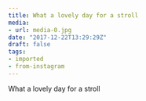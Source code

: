 ```yaml
---
title: What a lovely day for a stroll
media:
- url: media-0.jpg
date: "2017-12-22T13:29:29Z"
draft: false
tags:
- imported
- from-instagram
---
```

What a lovely day for a stroll
